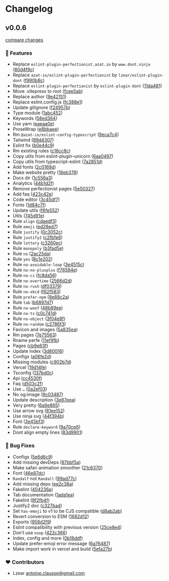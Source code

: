 # Changelog


## v0.0.6

[compare changes](https://github.com/lzear/eslint-plugin-ninja/compare/v2.3.0...v0.0.6)

### 🚀 Features

- Replace `eslint-plugin-perfectionist.azat.io` by `www.dont.ninja` ([60d4f9c](https://github.com/lzear/eslint-plugin-ninja/commit/60d4f9c))
- Replace `azat-io/eslint-plugin-perfectionist` by `lzear/eslint-plugin-dont` ([f990b8c](https://github.com/lzear/eslint-plugin-ninja/commit/f990b8c))
- Replace `eslint-plugin-perfectionist` by `eslint-plugin-dont` ([11da481](https://github.com/lzear/eslint-plugin-ninja/commit/11da481))
- Move .vitepress to root ([fcee5ab](https://github.com/lzear/eslint-plugin-ninja/commit/fcee5ab))
- Replace author ([9e42151](https://github.com/lzear/eslint-plugin-ninja/commit/9e42151))
- Replace eslint.config.js ([fc388e1](https://github.com/lzear/eslint-plugin-ninja/commit/fc388e1))
- Update gitignore ([f24957b](https://github.com/lzear/eslint-plugin-ninja/commit/f24957b))
- Type module ([1abc452](https://github.com/lzear/eslint-plugin-ninja/commit/1abc452))
- Keywords ([58ed364](https://github.com/lzear/eslint-plugin-ninja/commit/58ed364))
- Use yarn ([eaeaa0e](https://github.com/lzear/eslint-plugin-ninja/commit/eaeaa0e))
- ProseWrap ([e8bbaee](https://github.com/lzear/eslint-plugin-ninja/commit/e8bbaee))
- Rm `@azat-io/eslint-config-typescript` ([9eca7c4](https://github.com/lzear/eslint-plugin-ninja/commit/9eca7c4))
- Tailwind ([89d4307](https://github.com/lzear/eslint-plugin-ninja/commit/89d4307))
- Eslint fix ([b0e44c9](https://github.com/lzear/eslint-plugin-ninja/commit/b0e44c9))
- Rm existing rules ([c16cc8c](https://github.com/lzear/eslint-plugin-ninja/commit/c16cc8c))
- Copy utils from eslint-plugin-unicorn ([6aa0497](https://github.com/lzear/eslint-plugin-ninja/commit/6aa0497))
- Copy utils from typescript-eslint ([7a2851d](https://github.com/lzear/eslint-plugin-ninja/commit/7a2851d))
- Add fonts ([2c0169d](https://github.com/lzear/eslint-plugin-ninja/commit/2c0169d))
- Make website pretty ([18eb378](https://github.com/lzear/eslint-plugin-ninja/commit/18eb378))
- Docs dir ([1c556a3](https://github.com/lzear/eslint-plugin-ninja/commit/1c556a3))
- Analytics ([44b1d2f](https://github.com/lzear/eslint-plugin-ninja/commit/44b1d2f))
- Remove perfectionist pages ([5e50327](https://github.com/lzear/eslint-plugin-ninja/commit/5e50327))
- Add faq ([423c42e](https://github.com/lzear/eslint-plugin-ninja/commit/423c42e))
- Code editor ([3c45df7](https://github.com/lzear/eslint-plugin-ninja/commit/3c45df7))
- Fonts ([1d84c7f](https://github.com/lzear/eslint-plugin-ninja/commit/1d84c7f))
- Update utils ([f6fe552](https://github.com/lzear/eslint-plugin-ninja/commit/f6fe552))
- Utils ([745d91e](https://github.com/lzear/eslint-plugin-ninja/commit/745d91e))
- Rule `align` ([cdaedf3](https://github.com/lzear/eslint-plugin-ninja/commit/cdaedf3))
- Rule `emoji` ([ed28ed7](https://github.com/lzear/eslint-plugin-ninja/commit/ed28ed7))
- Rule `justify` ([0c3052c](https://github.com/lzear/eslint-plugin-ninja/commit/0c3052c))
- Rule `justify2` ([c2fbfe8](https://github.com/lzear/eslint-plugin-ninja/commit/c2fbfe8))
- Rule `lottery` ([c3260ec](https://github.com/lzear/eslint-plugin-ninja/commit/c3260ec))
- Rule `monopoly` ([b3fad5e](https://github.com/lzear/eslint-plugin-ninja/commit/b3fad5e))
- Rule `no` ([2ac25da](https://github.com/lzear/eslint-plugin-ninja/commit/2ac25da))
- Rule `yes` ([8c1e202](https://github.com/lzear/eslint-plugin-ninja/commit/8c1e202))
- Rule `no-avoidable-loop` ([3e4515c](https://github.com/lzear/eslint-plugin-ninja/commit/3e4515c))
- Rule `no-no-plusplus` ([f76584e](https://github.com/lzear/eslint-plugin-ninja/commit/f76584e))
- Rule `no-ci` ([fc8da56](https://github.com/lzear/eslint-plugin-ninja/commit/fc8da56))
- Rule `no-overtime` ([2566d2d](https://github.com/lzear/eslint-plugin-ninja/commit/2566d2d))
- Rule `no-rush` ([df03379](https://github.com/lzear/eslint-plugin-ninja/commit/df03379))
- Rule `no-xkcd` ([f62f583](https://github.com/lzear/eslint-plugin-ninja/commit/f62f583))
- Rule `prefer-npm` ([8e88c2a](https://github.com/lzear/eslint-plugin-ninja/commit/8e88c2a))
- Rule `tab` ([b6897d7](https://github.com/lzear/eslint-plugin-ninja/commit/b6897d7))
- Rule `no-woof` ([48b89ee](https://github.com/lzear/eslint-plugin-ninja/commit/48b89ee))
- Rule `no-ts` ([c0c741d](https://github.com/lzear/eslint-plugin-ninja/commit/c0c741d))
- Rule `no-object` ([3f04e8f](https://github.com/lzear/eslint-plugin-ninja/commit/3f04e8f))
- Rule `no-random` ([c2786f3](https://github.com/lzear/eslint-plugin-ninja/commit/c2786f3))
- Favicon and images ([5a835ea](https://github.com/lzear/eslint-plugin-ninja/commit/5a835ea))
- Rm pages ([7e75563](https://github.com/lzear/eslint-plugin-ninja/commit/7e75563))
- Rname perfe ([11ef9fb](https://github.com/lzear/eslint-plugin-ninja/commit/11ef9fb))
- Pages ([cb9e63f](https://github.com/lzear/eslint-plugin-ninja/commit/cb9e63f))
- Update index ([3d80016](https://github.com/lzear/eslint-plugin-ninja/commit/3d80016))
- Configs ([a06fe2d](https://github.com/lzear/eslint-plugin-ninja/commit/a06fe2d))
- Missing modules ([c902b7d](https://github.com/lzear/eslint-plugin-ninja/commit/c902b7d))
- Vercel ([19d14fe](https://github.com/lzear/eslint-plugin-ninja/commit/19d14fe))
- Tsconfig ([137bd0c](https://github.com/lzear/eslint-plugin-ninja/commit/137bd0c))
- Api ([cc4530f](https://github.com/lzear/eslint-plugin-ninja/commit/cc4530f))
- Faq ([d503c2f](https://github.com/lzear/eslint-plugin-ninja/commit/d503c2f))
- Use `…` ([0a2ef03](https://github.com/lzear/eslint-plugin-ninja/commit/0a2ef03))
- No og:image ([9c03487](https://github.com/lzear/eslint-plugin-ninja/commit/9c03487))
- Update description ([3e87eea](https://github.com/lzear/eslint-plugin-ninja/commit/3e87eea))
- Very pretty ([6a9e865](https://github.com/lzear/eslint-plugin-ninja/commit/6a9e865))
- Use arrow svg ([81ee152](https://github.com/lzear/eslint-plugin-ninja/commit/81ee152))
- Use ninja svg ([44f394b](https://github.com/lzear/eslint-plugin-ninja/commit/44f394b))
- Font ([3e45bf3](https://github.com/lzear/eslint-plugin-ninja/commit/3e45bf3))
- Rule `declare-keyword` ([9a70ce6](https://github.com/lzear/eslint-plugin-ninja/commit/9a70ce6))
- Dont align empty lines ([83d9901](https://github.com/lzear/eslint-plugin-ninja/commit/83d9901))

### 🐞 Bug Fixes

- Configs ([5e6d6c9](https://github.com/lzear/eslint-plugin-ninja/commit/5e6d6c9))
- Add missing devDeps ([97bbf5a](https://github.com/lzear/eslint-plugin-ninja/commit/97bbf5a))
- Make safari animation smoother ([21c6370](https://github.com/lzear/eslint-plugin-ninja/commit/21c6370))
- Font ([46e87dc](https://github.com/lzear/eslint-plugin-ninja/commit/46e87dc))
- `Randalf` not `Randall` ([99ad77c](https://github.com/lzear/eslint-plugin-ninja/commit/99ad77c))
- Add missing deps ([ee2c38a](https://github.com/lzear/eslint-plugin-ninja/commit/ee2c38a))
- Fakelint ([404236a](https://github.com/lzear/eslint-plugin-ninja/commit/404236a))
- Tab documentation ([1ada1ea](https://github.com/lzear/eslint-plugin-ninja/commit/1ada1ea))
- Fakelint ([9f2fb4f](https://github.com/lzear/eslint-plugin-ninja/commit/9f2fb4f))
- Justify2 doc ([c327bad](https://github.com/lzear/eslint-plugin-ninja/commit/c327bad))
- Set `has-emoji` to v1 to be CJS compatible ([d8ab2ab](https://github.com/lzear/eslint-plugin-ninja/commit/d8ab2ab))
- Revert conversion to ESM ([1682d12](https://github.com/lzear/eslint-plugin-ninja/commit/1682d12))
- Exports ([958d2f9](https://github.com/lzear/eslint-plugin-ninja/commit/958d2f9))
- Eslint compatibility with previous version ([25ce8e4](https://github.com/lzear/eslint-plugin-ninja/commit/25ce8e4))
- Don't use `noop` ([422c366](https://github.com/lzear/eslint-plugin-ninja/commit/422c366))
- Index, config and more ([0b18ddf](https://github.com/lzear/eslint-plugin-ninja/commit/0b18ddf))
- Update prefer-emoji error message ([6a76487](https://github.com/lzear/eslint-plugin-ninja/commit/6a76487))
- Make import work in vercel and build ([5efa27b](https://github.com/lzear/eslint-plugin-ninja/commit/5efa27b))

### ❤️ Contributors

- Lzear <antoine.clausse@gmail.com>

